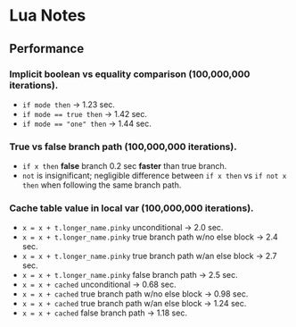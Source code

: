 # Lua Notes

## Performance

### Implicit boolean vs equality comparison (100,000,000 iterations).
- `if mode then` -> 1.23 sec.
- `if mode == true then` -> 1.42 sec.
- `if mode == "one" then` -> 1.44 sec.

### True vs false branch path (100,000,000 iterations).
- `if x then` **false** branch 0.2 sec **faster** than true branch.
- `not` is insignificant; negligible difference between `if x then` vs `if not x then` when following the same branch path.

### Cache table value in local var (100,000,000 iterations).
- `x = x + t.longer_name.pinky` unconditional -> 2.0 sec.
- `x = x + t.longer_name.pinky` true branch path w/no else block -> 2.4 sec.
- `x = x + t.longer_name.pinky` true branch path w/an else block -> 2.7 sec.
- `x = x + t.longer_name.pinky` false branch path -> 2.5 sec.
- `x = x + cached` unconditional -> 0.68 sec.
- `x = x + cached` true branch path w/no else block -> 0.98 sec.
- `x = x + cached` true branch path w/an else block -> 1.24 sec.
- `x = x + cached` false branch path -> 1.18 sec.

